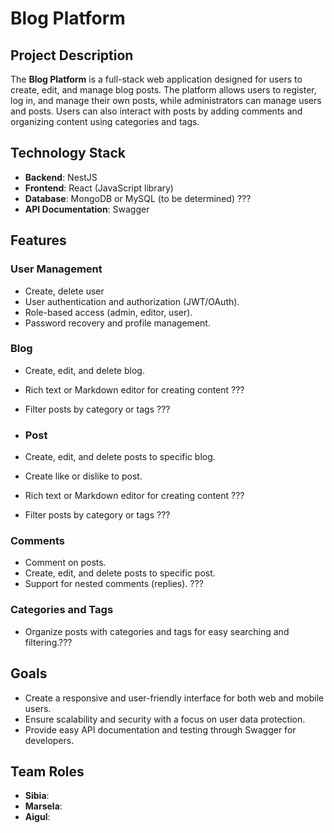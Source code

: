 # Blog Platform

## Project Description
The **Blog Platform** is a full-stack web application designed for users to create, edit, and manage blog posts. The platform allows users to register, log in, and manage their own posts, while administrators can manage users and posts. Users can also interact with posts by adding comments and organizing content using categories and tags.

## Technology Stack
- **Backend**: NestJS 
- **Frontend**: React (JavaScript library)
- **Database**: MongoDB or MySQL (to be determined) ???
- **API Documentation**: Swagger

## Features

### User Management
- Create, delete user
- User authentication and authorization (JWT/OAuth).
- Role-based access (admin, editor, user).
- Password recovery and profile management.

### Blog 
- Create, edit, and delete blog.
- Rich text or Markdown editor for creating content ???
- Filter posts by category or tags ???

- ### Post
- Create, edit, and delete posts to specific blog.
- Create like or dislike to post.
- Rich text or Markdown editor for creating content ???
- Filter posts by category or tags ???

### Comments
- Comment on posts.
- Create, edit, and delete posts to specific post.
- Support for nested comments (replies).  ???

### Categories and Tags
- Organize posts with categories and tags for easy searching and filtering.???

## Goals
- Create a responsive and user-friendly interface for both web and mobile users.
- Ensure scalability and security with a focus on user data protection.
- Provide easy API documentation and testing through Swagger for developers.

## Team Roles
- **Sibia**:
- **Marsela**:
- **Aigul**: 

